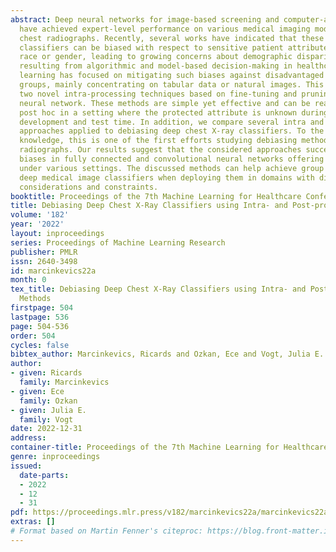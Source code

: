 ```yaml
---
abstract: Deep neural networks for image-based screening and computer-aided diagnosis
  have achieved expert-level performance on various medical imaging modalities, including
  chest radiographs. Recently, several works have indicated that these state-of-the-art
  classifiers can be biased with respect to sensitive patient attributes, such as
  race or gender, leading to growing concerns about demographic disparities and discrimination
  resulting from algorithmic and model-based decision-making in healthcare. Fair machine
  learning has focused on mitigating such biases against disadvantaged or marginalised
  groups, mainly concentrating on tabular data or natural images. This work presents
  two novel intra-processing techniques based on fine-tuning and pruning an already-trained
  neural network. These methods are simple yet effective and can be readily applied
  post hoc in a setting where the protected attribute is unknown during the model
  development and test time. In addition, we compare several intra and post-processing
  approaches applied to debiasing deep chest X-ray classifiers. To the best of our
  knowledge, this is one of the first efforts studying debiasing methods on chest
  radiographs. Our results suggest that the considered approaches successfully mitigate
  biases in fully connected and convolutional neural networks offering stable performance
  under various settings. The discussed methods can help achieve group fairness of
  deep medical image classifiers when deploying them in domains with different fairness
  considerations and constraints.
booktitle: Proceedings of the 7th Machine Learning for Healthcare Conference
title: Debiasing Deep Chest X-Ray Classifiers using Intra- and Post-processing Methods
volume: '182'
year: '2022'
layout: inproceedings
series: Proceedings of Machine Learning Research
publisher: PMLR
issn: 2640-3498
id: marcinkevics22a
month: 0
tex_title: Debiasing Deep Chest X-Ray Classifiers using Intra- and Post-processing
  Methods
firstpage: 504
lastpage: 536
page: 504-536
order: 504
cycles: false
bibtex_author: Marcinkevics, Ricards and Ozkan, Ece and Vogt, Julia E.
author:
- given: Ricards
  family: Marcinkevics
- given: Ece
  family: Ozkan
- given: Julia E.
  family: Vogt
date: 2022-12-31
address:
container-title: Proceedings of the 7th Machine Learning for Healthcare Conference
genre: inproceedings
issued:
  date-parts:
  - 2022
  - 12
  - 31
pdf: https://proceedings.mlr.press/v182/marcinkevics22a/marcinkevics22a.pdf
extras: []
# Format based on Martin Fenner's citeproc: https://blog.front-matter.io/posts/citeproc-yaml-for-bibliographies/
---
```

